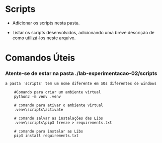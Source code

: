 
# Scripts


* Adicionar os scripts nesta pasta.

* Listar os scripts desenvolvidos, adicionando uma breve descrição de como utilizá-los neste arquivo.

# Comandos Úteis

### Atente-se de estar na pasta ./lab-experimentacao-02/scripts

` a pasta 'scripts' tem um nome diferente em SOs diferentes de windows  `

```
    #Comando para criar um ambiente virtual
    python3 -m venv .venv

    # comando para ativar o ambiente virtual
    .venv\scripts\activate
    
    # comando salvar as instalações das Libs
    .venv\scripts\pip3 freeze > requirements.txt

    # comando para instalar as Libs
    pip3 install requirements.txt

```